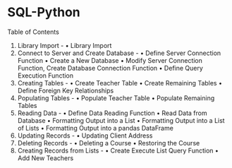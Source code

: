 # SQL-Python

Table of Contents
1. Library Import - 
•	 Library Import
2. Connect to Server and Create Database - 
•	 Define Server Connection Function
•	 Create a New Database
•	 Modify Server Connection Function, Create Database Connection Function
•	 Define Query Execution Function
3. Creating Tables - 
•	 Create Teacher Table
•	 Create Remaining Tables
•	 Define Foreign Key Relationships
4. Populating Tables - 
•	 Populate Teacher Table
•	 Populate Remaining Tables
5. Reading Data - 
•	 Define Data Reading Function
•	 Read Data from Database
•	 Formatting Output into a List
•	Formatting Output into a List of Lists
•	Formatting Output into a pandas DataFrame
6. Updating Records - 
•	Updating Client Address
7. Deleting Records - 
•	Deleting a Course
•	Restoring the Course
8. Creating Records from Lists - 
•	Create Execute List Query Function
•	Add New Teachers

